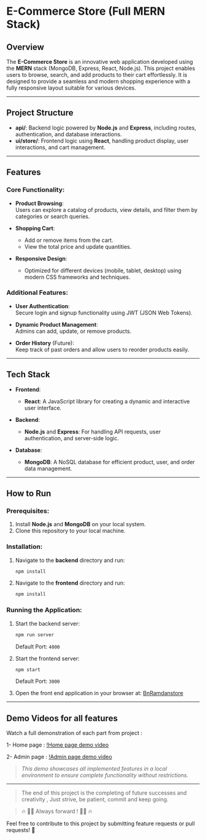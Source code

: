 # E-Commerce Store (Full MERN Stack)

## Overview

The **E-Commerce Store** is an innovative web application developed using the **MERN** stack (MongoDB, Express, React, Node.js). This project enables users to browse, search, and add products to their cart effortlessly. It is designed to provide a seamless and modern shopping experience with a fully responsive layout suitable for various devices.

---

## Project Structure

- **api/**: Backend logic powered by **Node.js** and **Express**, including routes, authentication, and database interactions.
- **ui/store/**: Frontend logic using **React**, handling product display, user interactions, and cart management.

---

## Features

### Core Functionality:
- **Product Browsing**:  
  Users can explore a catalog of products, view details, and filter them by categories or search queries.
  
- **Shopping Cart**:  
  - Add or remove items from the cart.  
  - View the total price and update quantities.  

- **Responsive Design**:  
  - Optimized for different devices (mobile, tablet, desktop) using modern CSS frameworks and techniques.

### Additional Features:
- **User Authentication**:  
  Secure login and signup functionality using JWT (JSON Web Tokens).  

- **Dynamic Product Management**:  
  Admins can add, update, or remove products.

- **Order History** (Future):  
  Keep track of past orders and allow users to reorder products easily.

---

## Tech Stack

- **Frontend**:
  - **React**: A JavaScript library for creating a dynamic and interactive user interface.

- **Backend**:
  - **Node.js** and **Express**: For handling API requests, user authentication, and server-side logic.
  
- **Database**:
  - **MongoDB**: A NoSQL database for efficient product, user, and order data management.

---

## How to Run

### Prerequisites:
1. Install **Node.js** and **MongoDB** on your local system.
2. Clone this repository to your local machine.

### Installation:
1. Navigate to the **backend** directory and run:
   ```bash
   npm install
   ```
2. Navigate to the **frontend** directory and run:
   ```bash
   npm install
   ```

### Running the Application:
1. Start the backend server:
   ```bash
   npm run server
   ```
   Default Port: `4000`

2. Start the frontend server:
   ```bash
   npm start
   ```
   Default Port: `3000`

3. Open the front end application in your browser at: [BnRamdanstore](https://bnramadanstore.vercel.app/)

---

## Demo Videos for all features

Watch a full demonstration of each part from project :

 1- Home page : [!Home page demo video](https://github.com/BnRamadan/bn-fs-mern2-e-commerce-all/issues/1)

 2- Admin page : [!Admin page demo video](https://github.com/BnRamadan/bn-fs-mern2-e-commerce-all/issues/2)



> _This demo showcases all implemented features in a local environment to ensure complete functionality without restrictions._

--- 

>   The end of this project is the completing of future successes and creativity , Just strive, be patient, commit and keep going.

>  🔥 💪🏻 Always forward ! 💪🏻 🔥

Feel free to contribute to this project by submitting feature requests or pull requests! 🚀
